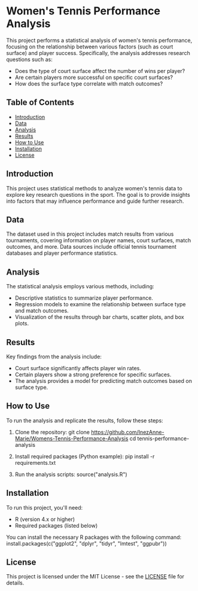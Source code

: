 # Women's Tennis Performance Analysis

This project performs a statistical analysis of women's tennis performance, focusing on the relationship between various factors (such as court surface) and player success. Specifically, the analysis addresses research questions such as:
- Does the type of court surface affect the number of wins per player?
- Are certain players more successful on specific court surfaces?
- How does the surface type correlate with match outcomes?

## Table of Contents
- [Introduction](#introduction)
- [Data](#data)
- [Analysis](#analysis)
- [Results](#results)
- [How to Use](#how-to-use)
- [Installation](#installation)
- [License](#license)

## Introduction
This project uses statistical methods to analyze women's tennis data to explore key research questions in the sport. The goal is to provide insights into factors that may influence performance and guide further research.

## Data
The dataset used in this project includes match results from various tournaments, covering information on player names, court surfaces, match outcomes, and more. Data sources include official tennis tournament databases and player performance statistics.

## Analysis
The statistical analysis employs various methods, including:
- Descriptive statistics to summarize player performance.
- Regression models to examine the relationship between surface type and match outcomes.
- Visualization of the results through bar charts, scatter plots, and box plots.

## Results
Key findings from the analysis include:
- Court surface significantly affects player win rates.
- Certain players show a strong preference for specific surfaces.
- The analysis provides a model for predicting match outcomes based on surface type.

## How to Use
To run the analysis and replicate the results, follow these steps:

1. Clone the repository:
git clone https://github.com/InezAnne-Marie/Womens-Tennis-Performance-Analysis
cd tennis-performance-analysis

2. Install required packages (Python example):
pip install -r requirements.txt

3. Run the analysis scripts:
source("analysis.R")

## Installation
To run this project, you'll need:
- R (version 4.x or higher)
- Required packages (listed below)

You can install the necessary R packages with the following command:
install.packages(c("ggplot2", "dplyr", "tidyr", "lmtest", "ggpubr"))

## License
This project is licensed under the MIT License - see the [LICENSE](LICENSE) file for details.
